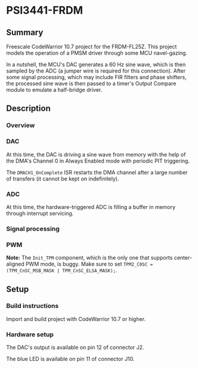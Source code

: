 # PSI3441-FRDM

## Summary

Freescale CodeWarrior 10.7 project for the FRDM-FL25Z. This project models the operation of a PMSM driver through some MCU navel-gazing.

In a nutshell, the MCU's DAC generates a 60 Hz sine wave, which is then sampled by the ADC (a jumper wire is required for this connection). After some signal processing, which may include FIR filters and phase shifters, the processed sine wave is then passed to a timer's Output Compare module to emulate a half-bridge driver.


## Description

### Overview


### DAC

At this time, the DAC is driving a sine wave from memory with the help of the DMA's Channel 0 in Always Enabled mode with periodic PIT triggering.

The `DMACH1_OnComplete` ISR restarts the DMA channel after a large number of transfers (it cannot be kept on indefinitely).


### ADC

At this time, the hardware-triggered ADC is filling a buffer in memory through interrupt servicing.


### Signal processing


### PWM

**Note:** The `Init_TPM` component, which is the only one that supports center-aligned PWM mode, is buggy. Make sure to set `TPM2_C0SC = (TPM_CnSC_MSB_MASK | TPM_CnSC_ELSA_MASK);`.


## Setup

### Build instructions

Import and build project with CodeWarrior 10.7 or higher.


### Hardware setup

The DAC's output is available on pin 12 of connector J2.

The blue LED is available on pin 11 of connector J10.
